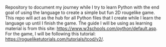 Repository to document my journey while I try to learn Python with the end goal of using the language to create a simple but fun 2D rougelike game. This repo will act as the hub for all Python files that I create while I learn the language up until I finish the game. The guide I will be using as learning material is from this site: https://www.w3schools.com/python/default.asp. For the game, I will be following this tutorial: https://rogueliketutorials.com/tutorials/tcod/v2/.
